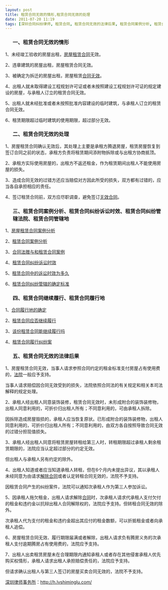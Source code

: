 ```yaml
---
layout: post
title: 租赁合同无效的情形,租赁合同无效的处理
date: 2011-07-20 11:19
tags: [深圳合同纠纷律师, 租赁合同, 租赁合同无效的法律后果, 租赁合同案例分析, 租赁合同纠纷管辖法院, 租赁合同纠纷诉讼时效, 租赁合同继续履行]
---
```

<ol>
<h3>一、租赁合同无效的情形</h3>
</ol>
1、未经竣工验收的房屋出租，<a href="http://h.lvshiminglu.com/law/126.html" target="_blank">房屋租赁合同</a>无效。

2、违章建筑的房屋出租，房屋租赁合同无效。

3、被确定为拆迁的房屋出租，房屋租赁<a href="http://h.lvshiminglu.com/law/689.html" target="_blank">合同无效</a>。

4、出租人就未取得建设工程规划许可证或者未按照建设工程规划许可证的规定建设的房屋，与承租人订立的租赁合同无效。

5、出租人就未经批准或者未按照批准内容建设的临时建筑，与承租人订立的租赁合同无效。

6、租赁期限超过临时建筑的使用期限，超过部分无效。
<ol>
<h3>二、租赁合同无效的处理</h3>
</ol>
1、房屋租赁合同确认无效后，其处理上主要是承租方腾退房屋，租赁房屋恢复到签订合同之前的状态，承租方负责将租赁期间添附物拆除或与出租方协商抵顶。

2、承租方实际使用房屋的，出租方不返还租金，作为租赁期间出租人不能使用房屋的损失。

3、造成合同无效的过错方还应当赔偿对方因此所受的损失，双方都有过错的，应当各自承担相应的责任。

4、签订租赁合同前，双方应尽职调查，避免签订<a href="http://h.lvshiminglu.com/law/691.html" target="_blank">无效合同</a>。
<ol>
<h3>三、租赁合同案例分析、租赁合同纠纷诉讼时效、租赁合同纠纷管辖法院、租赁合同管辖地</h3>
</ol>
1、<a href="http://www.fzzx.cn/S/BookPages/428/Default.shtml" target="_blank">房屋租赁合同案例分析</a>

2、<a href="http://zhidao.baidu.com/question/161733971.html" target="_blank">租赁合同案例分析</a>

3、<a href="http://zhidao.baidu.com/question/28604382.html" target="_blank">合同法赠与和租赁合同案例</a>

4、<a href="http://www.hetongfalv.com/anlijingxuan/zulin_rongzizulinhetonganli/20110620/7974.html" target="_blank">租赁合同纠纷诉讼时效</a>

5、<a href="http://www.148com.com/html/4603/464423.html" target="_blank">租赁合同中的诉讼时效为多久</a>

6、<a href="http://www.pkulaw.cn/fulltext_form.aspx?db=pck&amp;gid=1308623892" target="_blank">租赁合同纠纷管辖的确定标准</a>
<ol>
<h3>四、租赁合同继续履行、租赁合同履行地</h3>
</ol>
1、<a href="http://h.lvshiminglu.com/law/723.html" target="_blank">合同履行地的确定</a>

2、<a href="http://www.dffy.com/sifashijian/ws/200311/20031115202448.htm" target="_blank">租赁合同应否继续履行</a>

3、<a href="http://www.jgfirm.com/newlssite/BlogShow.aspx?itemTypeID=409a2f44-637e-486b-b30e-9ea6009a0481&amp;itemID=59b63edb-d800-4304-a6d2-9ea700a45245&amp;user=48940" target="_blank">该份租赁合同能继续履行吗</a>

4、<a href="http://www.cdflgw.com/a/hetonglvxing/2010/1011/221.html" target="_blank">租赁合同履行纠纷案</a>
<ol>
<h3>五、租赁合同无效的法律后果</h3>
</ol>
1、房屋租赁合同无效，当事人请求参照合同约定的租金标准支付房屋占有使用费的，<a href="http://h.lvshiminglu.com/law/tag/%E6%B3%95%E9%99%A2" target="_blank">法院</a>一般应予支持。

当事人请求赔偿因合同无效受到的损失，法院依照合同法的有关规定和相关本司法解释的规定处理。

2、承租人经出租人同意装饰装修，租赁合同无效时，未形成附合的装饰装修物，出租人同意利用的，可折价归出租人所有；不同意利用的，可由承租人拆除。

因拆除造成房屋毁损的，承租人应当恢复原状。已形成附合的装饰装修物，出租人同意利用的，可折价归出租人所有；不同意利用的，由双方各自按照导致合同无效的过错分担现值损失。

3、承租人经出租人同意将租赁房屋转租给第三人时，转租期限超过承租人剩余租赁期限的，法院应当认定超过部分的约定无效。

但出租人与承租人另有约定的除外。

4、出租人知道或者应当知道承租人转租，但在6个月内未提出异议，其以承租人未经同意为由请求<a href="http://h.lvshiminglu.com/law/725.html" target="_blank">解除合同</a>或者认定转租合同无效的，法院不予支持。

因租赁合同产生的纠纷案件，法院可以通知次承租人作为第三人参加诉讼。

5、因承租人拖欠租金，出租人请求解除<a href="http://h.lvshiminglu.com/law/tag/%e5%90%88%e5%90%8c" target="_blank">合同</a>时，次承租人请求代承租人支付欠付的租金和违约金以抗辩出租人合同解除权的，法院应予支持。但转租合同无效的除外。

次承租人代为支付的租金和违约金超出其应付的租金数额，可以折抵租金或者向承租人追偿。

6、房屋租赁合同无效、履行期限届满或者解除，出租人请求负有腾房义务的次承租人支付逾期腾房占有使用费的，法院应予支持。

7、出租人出卖租赁房屋未在合理期限内通知承租人或者存在其他侵害承租人优先购买权情形，承租人请求出租人承担赔偿责任的，法院应予支持。

但请求确认出租人与第三人签订的房屋买卖合同无效的，法院不予支持。

<a href="http://h.lvshiminglu.com/">深圳律师事务所</a>：<a href="http://h.lvshiminglu.com/">http://h.lvshiminglu.com/</a>

